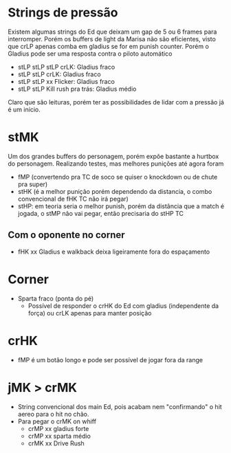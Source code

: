 # Strings de pressão
Existem algumas strings do Ed que deixam um gap de 5 ou 6 frames para interromper. Porém os buffers de light da Marisa não são eficientes, visto que crLP apenas comba em gladius se for em punish counter. Porém o Gladius pode ser uma resposta contra o piloto automático

- stLP stLP stLP crLK: Gladius fraco
- stLP stLP crLK: Gladius fraco
- stLP stLP xx Flicker: Gladius fraco
- stLP stLP Kill rush pra trás: Gladius médio

Claro que são leituras, porém ter as possibilidades de lidar com a pressão já é um início.

# stMK

Um dos grandes buffers do personagem, porém expõe bastante a hurtbox do personagem. Realizando testes, mas melhores punições até agora foram

- fMP (convertendo pra TC de soco se quiser o knockdown ou de chute pra super)
- stHK (é a melhor punição porém dependendo da distancia, o combo convencional de fHK TC não irá pegar)
- stHP: em teoria seria o melhor punish, porém da distância que a match é jogada, o stMP não vai pegar, então precisaria do stHP TC

## Com o oponente no corner
- fHK xx Gladius e walkback deixa ligeiramente fora do espaçamento

# Corner
- Sparta fraco (ponta do pé)
  - Possível de responder o crHK do Ed com gladius (independente da força) ou crLK apenas para manter posição

# crHK
- fMP é um botão longo e pode ser possível de jogar fora da range

# jMK > crMK
- String convencional dos main Ed, pois acabam nem "confirmando" o hit aereo para o hit no chão.
- Para pegar o crMK on whiff
  - crMP xx gladius forte
  - crMP xx sparta médio
  - crMK xx Drive Rush